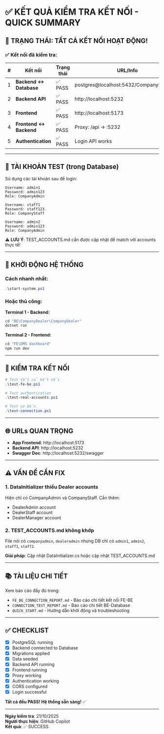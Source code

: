 # ✅ KẾT QUẢ KIỂM TRA KẾT NỐI - QUICK SUMMARY

## 🎉 TRẠNG THÁI: TẤT CẢ KẾT NỐI HOẠT ĐỘNG!

### ✅ Kết nối đã kiểm tra:

| # | Kết nối | Trạng thái | URL/Info |
|---|---------|------------|----------|
| 1 | **Backend ↔ Database** | ✅ PASS | postgres@localhost:5432/CompanyDealerDb |
| 2 | **Backend API** | ✅ PASS | http://localhost:5232 |
| 3 | **Frontend** | ✅ PASS | http://localhost:5173 |
| 4 | **Frontend ↔ Backend** | ✅ PASS | Proxy: /api → :5232 |
| 5 | **Authentication** | ✅ PASS | Login API works |

---

## 🔐 TÀI KHOẢN TEST (trong Database)

Sử dụng các tài khoản sau để login:

```
Username: admin1
Password: admin123
Role: CompanyAdmin
```

```
Username: staff1
Password: staff123
Role: CompanyStaff
```

```
Username: admin2
Password: admin123
Role: CompanyAdmin
```

⚠️ **LƯU Ý**: TEST_ACCOUNTS.md cần được cập nhật để match với accounts thực tế!

---

## 🚀 KHỞI ĐỘNG HỆ THỐNG

### Cách nhanh nhất:
```powershell
.\start-system.ps1
```

### Hoặc thủ công:

**Terminal 1 - Backend:**
```powershell
cd "BE\CompanyDealer\CompanyDealer"
dotnet run
```

**Terminal 2 - Frontend:**
```powershell
cd "FE\DMS dashboard"
npm run dev
```

---

## 🧪 KIỂM TRA KẾT NỐI

```powershell
# Test tất cả kết nối
.\test-fe-be.ps1

# Test authentication
.\test-real-accounts.ps1

# Test cơ bản
.\test-connection.ps1
```

---

## 🌐 URLs QUAN TRỌNG

- **App Frontend**: http://localhost:5173
- **Backend API**: http://localhost:5232
- **Swagger Doc**: http://localhost:5232/swagger

---

## ⚠️ VẤN ĐỀ CẦN FIX

### 1. DataInitializer thiếu Dealer accounts
Hiện chỉ có CompanyAdmin và CompanyStaff. Cần thêm:
- DealerAdmin account
- DealerStaff account
- DealerManager account

### 2. TEST_ACCOUNTS.md không khớp
File nói có `companyadmin`, `dealeradmin` nhưng DB chỉ có `admin1`, `admin2`, `staff1`, `staff2`.

**Giải pháp**: Cập nhật DataInitializer.cs hoặc cập nhật TEST_ACCOUNTS.md

---

## 📚 TÀI LIỆU CHI TIẾT

Xem báo cáo đầy đủ trong:
- `FE_BE_CONNECTION_REPORT.md` - Báo cáo chi tiết kết nối FE-BE
- `CONNECTION_TEST_REPORT.md` - Báo cáo chi tiết BE-Database
- `QUICK_START.md` - Hướng dẫn khởi động và troubleshooting

---

## ✅ CHECKLIST

- [x] PostgreSQL running
- [x] Backend connected to Database
- [x] Migrations applied
- [x] Data seeded
- [x] Backend API running
- [x] Frontend running
- [x] Proxy working
- [x] Authentication working
- [x] CORS configured
- [x] Login successful

**Tất cả đều PASS! Hệ thống sẵn sàng!** ✅

---

**Ngày kiểm tra**: 21/10/2025  
**Người thực hiện**: GitHub Copilot  
**Kết quả**: ✅ SUCCESS
